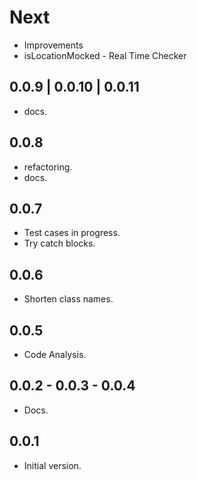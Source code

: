 # Next

* Improvements
* isLocationMocked - Real Time Checker

## 0.0.9 | 0.0.10 | 0.0.11

* docs.

## 0.0.8

* refactoring.
* docs.

## 0.0.7

* Test cases in progress.
* Try catch blocks.

## 0.0.6

* Shorten class names.

## 0.0.5

* Code Analysis.

## 0.0.2 - 0.0.3 - 0.0.4

* Docs.

## 0.0.1

* Initial version.
